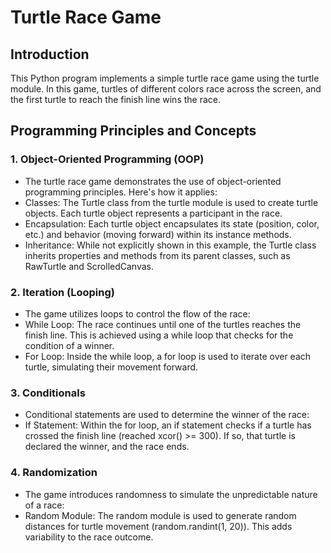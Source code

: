 # Turtle Race Game

## Introduction
This Python program implements a simple turtle race game using the turtle module. In this game, turtles of different colors race across the screen, and the first turtle to reach the finish line wins the race.

## Programming Principles and Concepts
### 1. Object-Oriented Programming (OOP)
- The turtle race game demonstrates the use of object-oriented programming principles. Here's how it applies:
- Classes: The Turtle class from the turtle module is used to create turtle objects. Each turtle object represents a participant in the race.
- Encapsulation: Each turtle object encapsulates its state (position, color, etc.) and behavior (moving forward) within its instance methods.
- Inheritance: While not explicitly shown in this example, the Turtle class inherits properties and methods from its parent classes, such as RawTurtle and ScrolledCanvas.
### 2. Iteration (Looping)
- The game utilizes loops to control the flow of the race:
- While Loop: The race continues until one of the turtles reaches the finish line. This is achieved using a while loop that checks for the condition of a winner.
- For Loop: Inside the while loop, a for loop is used to iterate over each turtle, simulating their movement forward.
### 3. Conditionals
- Conditional statements are used to determine the winner of the race:
- If Statement: Within the for loop, an if statement checks if a turtle has crossed the finish line (reached xcor() >= 300). If so, that turtle is declared the winner, and the race ends.
### 4. Randomization
- The game introduces randomness to simulate the unpredictable nature of a race:
- Random Module: The random module is used to generate random distances for turtle movement (random.randint(1, 20)). This adds variability to the race outcome.
